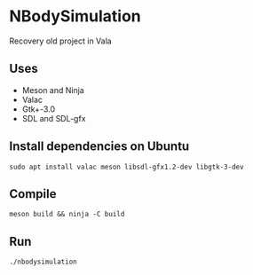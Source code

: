# NBodySimulation
Recovery old project in Vala

## Uses
- Meson and Ninja
- Valac
- Gtk+-3.0
- SDL and SDL-gfx

## Install dependencies on Ubuntu
`sudo apt install valac meson libsdl-gfx1.2-dev libgtk-3-dev`

## Compile
` meson build &&
  ninja -C build
`

## Run
`./nbodysimulation`
